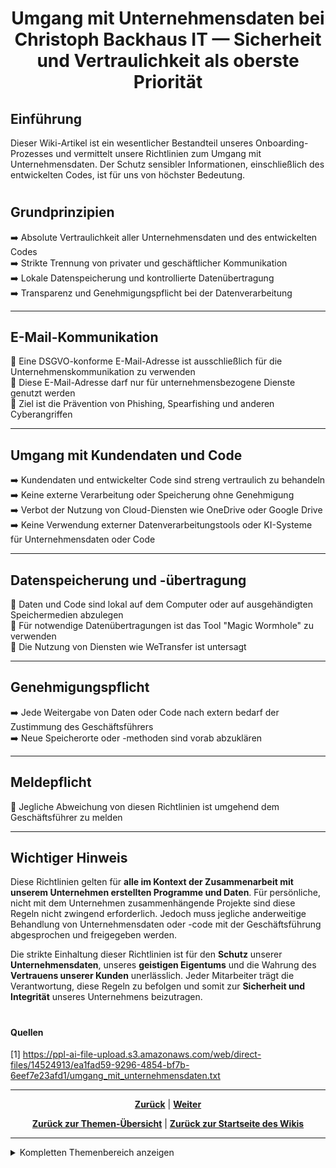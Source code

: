 # <p align="center">Umgang mit Unternehmensdaten bei Christoph Backhaus IT — Sicherheit und Vertraulichkeit als oberste Priorität</p>

## Einführung

Dieser Wiki-Artikel ist ein wesentlicher Bestandteil unseres Onboarding-Prozesses und vermittelt unsere Richtlinien zum Umgang mit Unternehmensdaten. Der Schutz sensibler Informationen, einschließlich des entwickelten Codes, ist für uns von höchster Bedeutung.

#

## Grundprinzipien

➡️ Absolute Vertraulichkeit aller Unternehmensdaten und des entwickelten Codes <br>
➡️ Strikte Trennung von privater und geschäftlicher Kommunikation <br>
➡️ Lokale Datenspeicherung und kontrollierte Datenübertragung <br>
➡️ Transparenz und Genehmigungspflicht bei der Datenverarbeitung <br>

---

## E-Mail-Kommunikation

📧 Eine DSGVO-konforme E-Mail-Adresse ist ausschließlich für die Unternehmenskommunikation zu verwenden <br>
📧 Diese E-Mail-Adresse darf nur für unternehmensbezogene Dienste genutzt werden <br>
📧 Ziel ist die Prävention von Phishing, Spearfishing und anderen Cyberangriffen <br>

---

## Umgang mit Kundendaten und Code

➡️ Kundendaten und entwickelter Code sind streng vertraulich zu behandeln <br>
➡️ Keine externe Verarbeitung oder Speicherung ohne Genehmigung <br>
➡️ Verbot der Nutzung von Cloud-Diensten wie OneDrive oder Google Drive <br>
➡️ Keine Verwendung externer Datenverarbeitungstools oder KI-Systeme für Unternehmensdaten oder Code <br>

---

## Datenspeicherung und -übertragung

💾 Daten und Code sind lokal auf dem Computer oder auf ausgehändigten Speichermedien abzulegen <br>
💾 Für notwendige Datenübertragungen ist das Tool "Magic Wormhole" zu verwenden <br>
💾 Die Nutzung von Diensten wie WeTransfer ist untersagt <br>

---

## Genehmigungspflicht

➡️ Jede Weitergabe von Daten oder Code nach extern bedarf der Zustimmung des Geschäftsführers <br>
➡️ Neue Speicherorte oder -methoden sind vorab abzuklären <br>

---

## Meldepflicht

💬 Jegliche Abweichung von diesen Richtlinien ist umgehend dem Geschäftsführer zu melden <br>

---

## Wichtiger Hinweis

Diese Richtlinien gelten für **alle im Kontext der Zusammenarbeit mit unserem Unternehmen erstellten Programme und Daten**. Für persönliche, nicht mit dem Unternehmen zusammenhängende Projekte sind diese Regeln nicht zwingend erforderlich. Jedoch muss jegliche anderweitige Behandlung von Unternehmensdaten oder -code mit der Geschäftsführung abgesprochen und freigegeben werden.

Die strikte Einhaltung dieser Richtlinien ist für den **Schutz** unserer **Unternehmensdaten**, unseres **geistigen Eigentums** und die Wahrung des **Vertrauens unserer Kunden** unerlässlich. Jeder Mitarbeiter trägt die Verantwortung, diese Regeln zu befolgen und somit zur **Sicherheit und Integrität** unseres Unternehmens beizutragen.

#

#### Quellen

[1] <https://ppl-ai-file-upload.s3.amazonaws.com/web/direct-files/14524913/ea1fad59-9296-4854-bf7b-6eef7e23afd1/umgang_mit_unternehmensdaten.txt>

---

<p align="center">
<a href="/docs/01-organisation/06-mutterschutz_und_elternzeit/README.md"><strong>Zurück</strong></a> | 
<a href="/docs/01-organisation/08-firmenphilosophie/README.md"><strong>Weiter</strong></a>
</p>

<p align="center">
<a href="/docs/01-organisation/README.md/#dieser-themenbereich-beinhaltet-folgende-themen"><strong>Zurück zur Themen-Übersicht</strong></a> | <a href="/docs/00-willkommen/README.md"><strong>Zurück zur Startseite des Wikis</strong></a>
</p>

---

<details>
<summary>Kompletten Themenbereich anzeigen</summary>
<br>

  &nbsp;&nbsp;🔹 [Arbeitszeit und Pausen](docs/01-organisation/01-arbeits_und_pausenzeiten/README.md) <br>
  &nbsp;&nbsp;🔹 [Erfassung deiner Arbeits- und Pausenzeiten mit dem NADOO-Launchpad](docs/01-organisation/02-zeiterfassung/README.md) <br>
#
📄 [zum Thema **Zeit- und Ausbildungsnachweise:**](docs/01-organisation/03-zeit_und_ausbildungsnachweise/README.md) <br>
  &nbsp;&nbsp;🔹 [Beispiele für Ausbildungs- und Zeitnachweise](docs/01-organisation/02-zeit_und_ausbildungsnachweise/01-beispiele/README.md) <br>
  &nbsp;&nbsp;🔹 [Dateibenennungsrichtlinien](docs/01-organisation/02-zeit_und_ausbildungsnachweise/02-dateibenennung/README.md) <br>
  &nbsp;&nbsp;🔹 [Überprüfung der Dateinamen](/docs/01-organisation/02-zeit_und_ausbildungsnachweise/03-ueberpruefung/README.md) <br>
#
  &nbsp;&nbsp;🔹 [Regelungungen für Urlaub und Freistellungen](docs/01-organisation/04-urlaub/README.md) <br>
  &nbsp;&nbsp;🔹 [Ablauf bei Krankmeldungen](docs/01-organisation/05-krankmeldungen/README.md) <br>
  &nbsp;&nbsp;🔹 [Gesetzliche Regelungen zu Mutterschutz und Elternzeit](/docs/01-organisation/06-mutterschutz_und_elternzeit/README.md) <br>
  &nbsp;&nbsp;🔹 [Umgang mit Unternehmensdaten bei Christoph Backhaus IT — Sicherheit und Vertraulichkeit als oberste Priorität](/docs/01-organisation/07-datenschutz/README.md) <br>
  #
📄 [zum Thema **Umgang und Kultur bei Christoph Backhaus IT — unsere Firmenphilosophien:**](docs/01-organisation/03-zeit_und_ausbildungsnachweise/README.md) <br>
  &nbsp;&nbsp;🔹 [Unsere Verhaltensregeln](/docs/01-organisation/08-firmenphilosophie/01-verhaltensregeln/README.md) <br>
  &nbsp;&nbsp;🔹 [Meinungsaustausch bei Christoph Backhaus IT: eine Kultur, die von Feedback lebt](/docs/01-organisation/08-firmenphilosophie/02-feedback-kultur/README.md) <br>
  &nbsp;&nbsp;🔹 [KAIZEN bei Christoph Backhaus IT: eine Kultur der kontinuierlichen Verbesserung](/docs/01-organisation/08-firmenphilosophie/03-kaizen/README.md) <br>

</details>